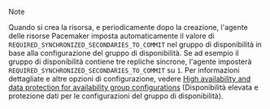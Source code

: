 >[!NOTE]
>Quando si crea la risorsa, e periodicamente dopo la creazione, l'agente delle risorse Pacemaker imposta automaticamente il valore di `REQUIRED_SYNCHRONIZED_SECONDARIES_TO_COMMIT` nel gruppo di disponibilità in base alla configurazione del gruppo di disponibilità. Se ad esempio il gruppo di disponibilità contiene tre repliche sincrone, l'agente imposterà `REQUIRED_SYNCHRONIZED_SECONDARIES_TO_COMMIT` su `1`. Per informazioni dettagliate e altre opzioni di configurazione, vedere [High availability and data protection for availability group configurations](..\linux\sql-server-linux-availability-group-ha.md) (Disponibilità elevata e protezione dati per le configurazioni del gruppo di disponibilità). 